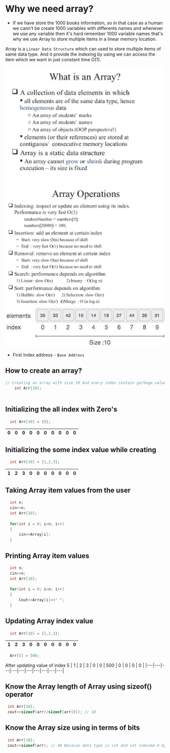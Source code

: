# Why we need array?
 - If we have store the 1000 books information, so in that case as a human  we cann't be create 1000 variables with differents names and whenever we use any variable
    then it's hard remember 1000 variable names that's why we use Array to store multiple items in a linear memory location.
    
Array is a `Linear Data Structure` which can used to store multiple items of same data type.
And it provide the indexing by using we can access the item which we want in just constant time  O(1).


<img src="https://github.com/manishhedau/Data-Structure-Algorithm/blob/main/1.%20Array/Array_1.png" width="600px" height="auto">

<img src="https://github.com/manishhedau/Data-Structure-Algorithm/blob/main/1.%20Array/Array_2.png" width="600px" height="auto">

<img src="https://github.com/manishhedau/Data-Structure-Algorithm/blob/main/1.%20Array/Array_3.jpg" width="600px" height="auto">


- First Index  address  - `Base Address`

## How to create an array?
```cpp
// Creating an array with size 10 And every index contain garbage values
    int Arr[10];
    
 ```

## Initializing the all index with Zero's

```cpp
  int Arr[10] = {0};
```
| 0 | 0 | 0 | 0 | 0 | 0 | 0 | 0 | 0 | 0 |
|---|---|---|---|---|---|---|---|---|---|


## Initializing the some index value while creating

```cpp
  int Arr[10] = {1,2,3};
```
| 1 | 2 | 3 | 0 | 0 | 0 | 0 | 0 | 0 | 0 |
|---|---|---|---|---|---|---|---|---|---|


## Taking Array item values from the user
```cpp
  int n;
  cin>>n;
  int Arr[10];
  
  for(int i = 0; i<n; i++)
  {
      cin>>Array[i];
  }

```


## Printing Array item values
```cpp
  int n;
  cin>>n;
  int Arr[10];
  
  for(int i = 0; i<n; i++)
  {
      Cout<<Array[i]<<" ";
  }

```
## Updating Array index value

```cpp
  int Arr[10] = {1,2,3};
```
| 1 | 2 | 3 | 0 | 0 | 0 | 0 | 0 | 0 | 0 |
|---|---|---|---|---|---|---|---|---|---|

```cpp
  Arr[5] = 500;
```
After updating value of index 5
| 1 | 2 | 3 | 0 | 0 | 500 | 0 | 0 | 0 | 0 |
|---|---|---|---|---|---|---|---|---|---|


## Know the Array  length of Array using sizeof() operator
```cpp
 int Arr[10];
 cout<<sizeof(arr)/sizeof(arr[0]); // 10
```
## Know the Array size using in terms of bits
```cpp
 int Arr[10];
 cout<<sizeof(arr); // 40 Because data type is int And int comsume 4 bytes in 64bit architecture
```




